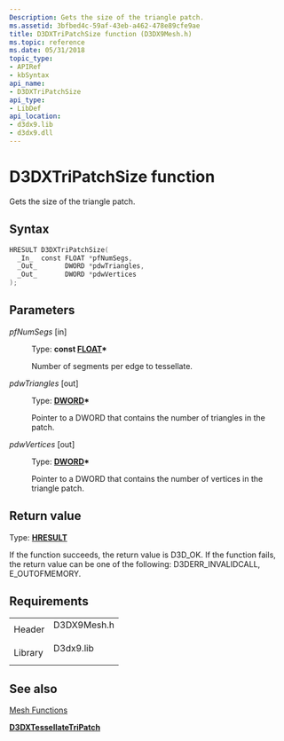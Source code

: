 ```yaml
---
Description: Gets the size of the triangle patch.
ms.assetid: 3bfbed4c-59af-43eb-a462-478e89cfe9ae
title: D3DXTriPatchSize function (D3DX9Mesh.h)
ms.topic: reference
ms.date: 05/31/2018
topic_type: 
- APIRef
- kbSyntax
api_name: 
- D3DXTriPatchSize
api_type: 
- LibDef
api_location: 
- d3dx9.lib
- d3dx9.dll
---
```


# D3DXTriPatchSize function

Gets the size of the triangle patch.

## Syntax


```C++
HRESULT D3DXTriPatchSize(
  _In_  const FLOAT *pfNumSegs,
  _Out_       DWORD *pdwTriangles,
  _Out_       DWORD *pdwVertices
);
```



## Parameters

<dl> <dt>

*pfNumSegs* \[in\]
</dt> <dd>

Type: **const [**FLOAT**](../winprog/windows-data-types.md)\***

Number of segments per edge to tessellate.

</dd> <dt>

*pdwTriangles* \[out\]
</dt> <dd>

Type: **[**DWORD**](../winprog/windows-data-types.md)\***

Pointer to a DWORD that contains the number of triangles in the patch.

</dd> <dt>

*pdwVertices* \[out\]
</dt> <dd>

Type: **[**DWORD**](../winprog/windows-data-types.md)\***

Pointer to a DWORD that contains the number of vertices in the triangle patch.

</dd> </dl>

## Return value

Type: **[**HRESULT**](https://msdn.microsoft.com/library/Bb401631(v=MSDN.10).aspx)**

If the function succeeds, the return value is D3D\_OK. If the function fails, the return value can be one of the following: D3DERR\_INVALIDCALL, E\_OUTOFMEMORY.

## Requirements



|                    |                                                                                        |
|--------------------|----------------------------------------------------------------------------------------|
| Header<br/>  | <dl> <dt>D3DX9Mesh.h</dt> </dl> |
| Library<br/> | <dl> <dt>D3dx9.lib</dt> </dl>   |



## See also

<dl> <dt>

[Mesh Functions](dx9-graphics-reference-d3dx-functions-mesh.md)
</dt> <dt>

[**D3DXTessellateTriPatch**](d3dxtessellatetripatch.md)
</dt> </dl>

 

 
